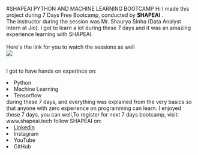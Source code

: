 #SHAPEAI PYTHON AND MACHINE LEARNING BOOTCAMP
Hi I made this project during 7 Days Free Bootcamp, conducted by <b> SHAPEAI
</b>.  
The instructor during the session was Mr. Shaurya Sinha (Data Analyst Intern at Jio). I got to
learn a lot during these 7 days and it was an amazing experience learning with SHAPEAI.
<br><br>Here's the link for you to watch the sessions as well<br>
<a herf="https://www.youtube.com/playlist?list=PL7zl8TDRnbulNEA-59W7wWgCWE8LEOD6h"> <img src="https://github.com/ShapeAI/PYTHON-AND-DATA-ANALYTICS/blob/main/YOUTUBE%20THUMBNAIL-5png"></a>
  
<br>I got to have hands on experince on:
<li>Python
<li>Machine Learning
<li>Tensorflow
<br>during these 7 days, and everything was explained from the very basics so that
anyone with zero experience on programming can learn.
I enjoyed these 7 days, you can well,To register for next 7 days bootcamp, visit:
<a herf="https://www.shapeai.tech">www.shapeai.tech</a>
follow SHAPEAI on:
<li><a href=
"https://in.linkedin.com/company/shapeai">LinkedIn</a>
<li><a herf=
"https://www.instagram.com/shape.ai/?hl=en">Instagram</a>
<li><a 
herf=
"https://www.youtube.com/channel/UCTUvDLTW9meuDXWcbmISPdA">YouTube</a>
<li><a herf=
"https://github.com/shapeai">GitHub</a>    

